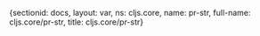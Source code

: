 {sectionid: docs, layout: var, ns: cljs.core, name: pr-str, full-name: cljs.core/pr-str,
  title: cljs.core/pr-str}
